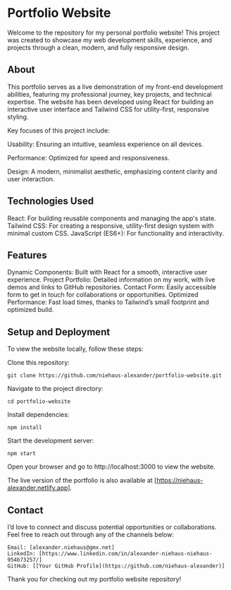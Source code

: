 # Portfolio Website

Welcome to the repository for my personal portfolio website! This project was created to showcase my web development skills, experience, and projects through a clean, modern, and fully responsive design.

## About

This portfolio serves as a live demonstration of my front-end development abilities, featuring my professional journey, key projects, and technical expertise. The website has been developed using React for building an interactive user interface and Tailwind CSS for utility-first, responsive styling.

Key focuses of this project include:

Usability: Ensuring an intuitive, seamless experience on all devices.  

Performance: Optimized for speed and responsiveness.  

Design: A modern, minimalist aesthetic, emphasizing content clarity and user interaction.  


## Technologies Used

React: For building reusable components and managing the app's state.
Tailwind CSS: For creating a responsive, utility-first design system with minimal custom CSS.
JavaScript (ES6+): For functionality and interactivity.

## Features

Dynamic Components: Built with React for a smooth, interactive user experience.
Project Portfolio: Detailed information on my work, with live demos and links to GitHub repositories.
Contact Form: Easily accessible form to get in touch for collaborations or opportunities.
Optimized Performance: Fast load times, thanks to Tailwind’s small footprint and optimized build.

## Setup and Deployment

To view the website locally, follow these steps:

Clone this repository:

    git clone https://github.com/niehaus-alexander/portfolio-website.git

Navigate to the project directory:

    cd portfolio-website

Install dependencies:

    npm install

Start the development server:

    npm start

Open your browser and go to http://localhost:3000 to view the website.

The live version of the portfolio is also available at [https://niehaus-alexander.netlify.app].

## Contact

I’d love to connect and discuss potential opportunities or collaborations. Feel free to reach out through any of the channels below:

    Email: [alexander.niehaus@gmx.net]
    LinkedIn: [https://www.linkedin.com/in/alexander-niehaus-niehaus-954b73257/]
    GitHub: [[Your GitHub Profile](https://github.com/niehaus-alexander)]

Thank you for checking out my portfolio website repository!
